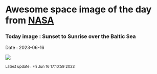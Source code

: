 
# Awesome space image of the day from [NASA](https://api.nasa.gov/)

### Today image : Sunset to Sunrise over the Baltic Sea
Date : 2023-06-16

![](https://apod.nasa.gov/apod/image/2306/baltic-sea-timelapse-image600.jpg)

<small>Latest update : Fri Jun 16 17:10:59 2023</small>
        